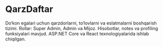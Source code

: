 # QarzDaftar
Do‘kon egalari uchun qarzdorlarni, to‘lovlarni va eslatmalarni boshqarish tizimi. Rollar: Super Admin, Admin va Mijoz. Hisobotlar, notes va profiling funksiyalari mavjud. ASP.NET Core va React texnologiyalarida ishlab chiqilgan.
